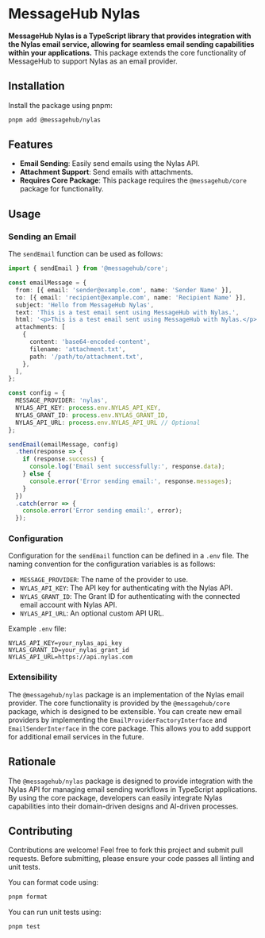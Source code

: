 # MessageHub Nylas

**MessageHub Nylas is a TypeScript library that provides integration with the Nylas email service, allowing for seamless email sending capabilities within your applications.** This package extends the core functionality of MessageHub to support Nylas as an email provider.

## Installation

Install the package using pnpm:

```bash
pnpm add @messagehub/nylas
```

## Features

- **Email Sending**: Easily send emails using the Nylas API.
- **Attachment Support**: Send emails with attachments.
- **Requires Core Package**: This package requires the `@messagehub/core` package for functionality.

## Usage

### Sending an Email

The `sendEmail` function can be used as follows:

```typescript
import { sendEmail } from '@messagehub/core';

const emailMessage = {
  from: [{ email: 'sender@example.com', name: 'Sender Name' }],
  to: [{ email: 'recipient@example.com', name: 'Recipient Name' }],
  subject: 'Hello from MessageHub Nylas',
  text: 'This is a test email sent using MessageHub with Nylas.',
  html: '<p>This is a test email sent using MessageHub with Nylas.</p>',
  attachments: [
    {
      content: 'base64-encoded-content',
      filename: 'attachment.txt',
      path: '/path/to/attachment.txt',
    },
  ],
};

const config = {
  MESSAGE_PROVIDER: 'nylas',
  NYLAS_API_KEY: process.env.NYLAS_API_KEY,
  NYLAS_GRANT_ID: process.env.NYLAS_GRANT_ID,
  NYLAS_API_URL: process.env.NYLAS_API_URL // Optional
};

sendEmail(emailMessage, config)
  .then(response => {
    if (response.success) {
      console.log('Email sent successfully:', response.data);
    } else {
      console.error('Error sending email:', response.messages);
    }
  })
  .catch(error => {
    console.error('Error sending email:', error);
  });
```

### Configuration

Configuration for the `sendEmail` function can be defined in a `.env` file. The naming convention for the configuration variables is as follows:

- `MESSAGE_PROVIDER`: The name of the provider to use.
- `NYLAS_API_KEY`: The API key for authenticating with the Nylas API.
- `NYLAS_GRANT_ID`: The Grant ID for authenticating with the connected email account with Nylas API.
- `NYLAS_API_URL`: An optional custom API URL.

Example `.env` file:

```
NYLAS_API_KEY=your_nylas_api_key
NYLAS_GRANT_ID=your_nylas_grant_id
NYLAS_API_URL=https://api.nylas.com
```

### Extensibility

The `@messagehub/nylas` package is an implementation of the Nylas email provider. The core functionality is provided by the `@messagehub/core` package, which is designed to be extensible. You can create new email providers by implementing the `EmailProviderFactoryInterface` and `EmailSenderInterface` in the core package. This allows you to add support for additional email services in the future.

## Rationale

The `@messagehub/nylas` package is designed to provide integration with the Nylas API for managing email sending workflows in TypeScript applications. By using the core package, developers can easily integrate Nylas capabilities into their domain-driven designs and AI-driven processes.

## Contributing

Contributions are welcome! Feel free to fork this project and submit pull requests. Before submitting, please ensure your code passes all linting and unit tests.

You can format code using:

```bash
pnpm format
```

You can run unit tests using:

```bash
pnpm test
